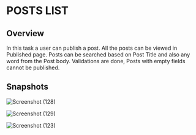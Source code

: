 # POSTS LIST

## Overview

In this task a user can publish a post.
All the posts can be viewed in Published page.
Posts can be searched based on Post Title and also any word from the Post body.
Validations are done, Posts with empty fields cannot be published.

## Snapshots

![Screenshot (128)](https://user-images.githubusercontent.com/61648048/95719198-1fe5ad80-0c8d-11eb-88ac-f1d268e56e65.png)

![Screenshot (129)](https://user-images.githubusercontent.com/61648048/95719247-2c6a0600-0c8d-11eb-9c25-afff160c0d66.png)

![Screenshot (123)](https://user-images.githubusercontent.com/61648048/95719309-40156c80-0c8d-11eb-8d64-55ce53a70090.png)
